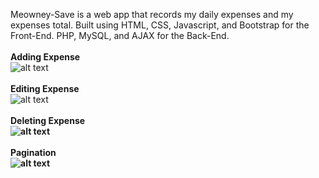 Meowney-Save is a web app that records my daily expenses and my expenses total.
Built using HTML, CSS, Javascript, and Bootstrap for the Front-End. PHP, MySQL, and AJAX for the Back-End.
<br>
<br>
<b>Adding Expense</b><br>
![alt text](https://i.imgur.com/SyqVg2x.gif)
<br>
<br>
<b>Editing Expense</b><br>
![alt text](https://i.imgur.com/mo88gGC.gif)
<br>
<br>
<b>Deleting Expense<b><br>
![alt text](https://i.imgur.com/JOZoth1.gif)
<br>
<br> 
<b>Pagination<b><br>
![alt text](https://i.imgur.com/au1N52P.gif)
